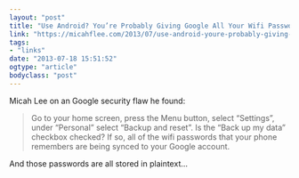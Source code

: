 ```yaml
---
layout: "post"
title: "Use Android? You’re Probably Giving Google All Your Wifi Passwords"
link: "https://micahflee.com/2013/07/use-android-youre-probably-giving-google-all-your-wifi-passwords/"
tags: 
- "links"
date: "2013-07-18 15:51:52"
ogtype: "article"
bodyclass: "post"
---
```


Micah Lee on an Google security flaw he found:

> Go to your home screen, press the Menu button, select “Settings”, under “Personal” select “Backup and reset”. Is the “Back up my data” checkbox checked? If so, all of the wifi passwords that your phone remembers are being synced to your Google account.

And those passwords are all stored in plaintext…